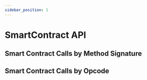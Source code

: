 ```yaml
---
sidebar_position: 1
---
```


# SmartContract API

## Smart Contract Calls by Method Signature


## Smart Contract Calls by Opcode
